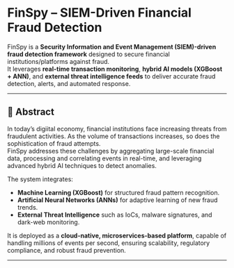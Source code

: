 # FinSpy – SIEM-Driven Financial Fraud Detection

FinSpy is a **Security Information and Event Management (SIEM)-driven fraud detection framework** designed to secure financial institutions/platforms against fraud.  
It leverages **real-time transaction monitoring**, **hybrid AI models (XGBoost + ANN)**, and **external threat intelligence feeds** to deliver accurate fraud detection, alerts, and automated response.

---

## 📖 Abstract
In today’s digiital economy, financial institutions face increasing threats from fraudulent activities. As the volume of transactions increases, so does the sophistication of fraud attempts.  
FinSpy addresses these challenges by aggregating large-scale financial data, processing and correlating events in real-time, and leveraging advanced hybrid AI techniques to detect anomalies.  

The system integrates:
- **Machine Learning (XGBoost)** for structured fraud pattern recognition.  
- **Artificial Neural Networks (ANNs)** for adaptive learning of new fraud trends.  
- **External Threat Intelligence** such as IoCs, malware signatures, and dark-web monitoring.  

It is deployed as a **cloud-native, microservices-based platform**, capable of handling millions of events per second, ensuring scalability, regulatory compliance, and robust fraud prevention.

---
